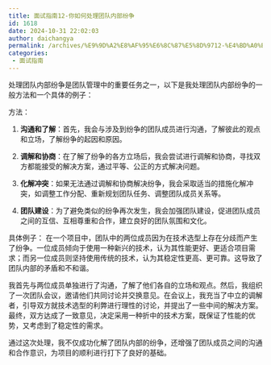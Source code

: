 ```yaml
---
title: 面试指南12-你如何处理团队内部纷争
id: 1618
date: 2024-10-31 22:02:03
author: daichangya
permalink: /archives/%E9%9D%A2%E8%AF%95%E6%8C%87%E5%8D%9712-%E4%BD%A0%E5%A6%82%E4%BD%95%E5%A4%84%E7%90%86%E5%9B%A2%E9%98%9F%E5%86%85%E9%83%A8%E7%BA%B7%E4%BA%89/
categories:
 - 面试指南
---
```


处理团队内部纷争是团队管理中的重要任务之一，以下是我处理团队内部纷争的一般方法和一个具体的例子：

方法：

1.  **沟通和了解**：首先，我会与涉及到纷争的团队成员进行沟通，了解彼此的观点和立场，了解纷争的起因和原因。
    
2.  **调解和协商**：在了解了纷争的各方立场后，我会尝试进行调解和协商，寻找双方都能接受的解决方案，通过平等、公正的方式解决问题。
    
3.  **化解冲突**：如果无法通过调解和协商解决纷争，我会采取适当的措施化解冲突，如调整工作分配、重新规划团队任务、调整团队成员关系等。
    
4.  **团队建设**：为了避免类似的纷争再次发生，我会加强团队建设，促进团队成员之间的互信、互相尊重和合作，建立良好的团队氛围和文化。
    

具体例子： 在一个项目中，团队中的两位成员因为在技术选型上存在分歧而产生了纷争。一位成员倾向于使用一种新兴的技术，认为其性能更好、更适合项目需求；而另一位成员则坚持使用传统的技术，认为其稳定性更高、更可靠。这导致了团队内部的矛盾和不和谐。

我首先与两位成员单独进行了沟通，了解了他们各自的立场和观点。然后，我组织了一次团队会议，邀请他们共同讨论并交换意见。在会议上，我充当了中立的调解者，引导双方就技术选型的利弊进行理性的讨论，并提出了一些中间的解决方案。最终，双方达成了一致意见，决定采用一种折中的技术方案，既保证了性能的优势，又考虑到了稳定性的需求。

通过这次处理，我不仅成功化解了团队内部的纷争，还增强了团队成员之间的沟通和合作意识，为项目的顺利进行打下了良好的基础。